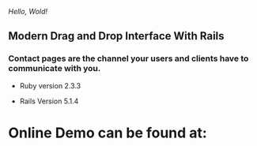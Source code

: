 *Hello, Wold!*

## Modern Drag and Drop Interface With Rails 

### Contact pages are the channel your users and clients have to communicate with you. 



* Ruby version
	2.3.3

* Rails Version
	5.1.4





# Online Demo can be found at:
